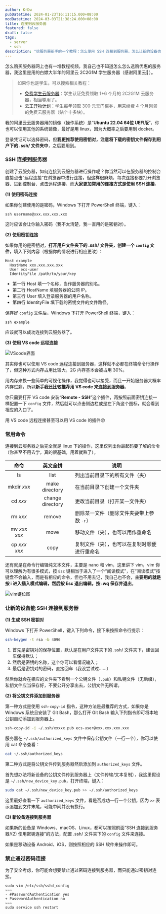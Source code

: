 ```yaml
---
author: KrDw
pubDatetime: 2024-01-23T16:11:15.000+08:00
modDatetime: 2024-03-03T21:38:24.000+08:00
title: 连接到云服务器
featured: false
draft: false
tags:
  - server
  - ssh
description: "给服务器新手的一个教程：怎么使用 SSH 连接到服务器，怎么让新的设备也能 SSH 连接到服务器以及如何禁用密码登录只用密钥登录。"
---
```


怎么购买服务器网上也有一堆教程视频，我自己也不知道怎么怎么选购优惠的服务器，我这里是用的白嫖大半年的阿里云 2C2G1M 学生服务器（感谢阿里云🙏）。

> 如果你也是学生，可以搜索相关教程：
>
> - [免费学生云服务器](https://developer.aliyun.com/plan/student)：学生认证免费领取 1+6 个月的 2C2G1M 云服务器，相当够用了。
> - [云工开物计划](https://university.aliyun.com/)：学生每年领取 300 元无门槛券，用来续费 4 个月刚领的免费云服务器（贴个十多块）。

我的阿里云云服务器用的镜像（操作系统）是“**Ubuntu 22.04 64位 UEFI版**”，你也可以使用其他的系统镜像，最好是用 linux，因为大概率之后要用到 docker。

登录凭证可以选择密码，但**我更推荐使用密钥对，注意将下载的密钥文件保存到用户下的 .ssh/ 文件夹中**，之后要用到。

### SSH 连接到服务器

创建了云服务器，如何连接到云服务器进行操作呢？你当然可以在服务器的控制台直接点击“远程连接”在浏览器中进行连接，但这样很麻烦，每次连接都要打开浏览器、进到控制台、点击远程连接，而**大家更加常用的连接方式是使用 SSH 连接**。

**(1) 使用密码连接**

如果你创建使用的是密码，Windows 下打开 PowerShell 终端，键入：

```shell
ssh username@xxx.xxx.xxx.xxx
```

这时应该会让你输入密码（我不太清楚，我一直用的是密钥对）。

**(2) 使用密钥连接**

如果你用的是密钥对，**打开用户文件夹下的 .ssh/ 文件夹，创建一个 `config` 文件**，填入下列内容（根据你的情况进行相应更改）：

```
Host example
  HostName xxx.xxx.xxx.xxx
  User ecs-user
  IdentityFile /path/to/your/key
```

- 第一行 Host 填一个名称，当作服务器的别名。
- 第二行 HostName 填服务器的公网 IP。
- 第三行 User 填入登录服务器的用户名称。
- 第四行 IdentityFile 填下载的密钥文件的文件路径。

保存好 `config` 文件后，Windows 下打开 PowerShell 终端，键入：

```shell
ssh example
```

应该就可以成功连接到云服务器了。

**(3) 使用 VS code 远程连接**

![VScode界面](https://img.kr4.in/2024/05/picgo_b74bf600e373ff9da6da8b70d1721da5.png)

其实你也可以使用 VS code 远程连接到服务器，这样就不必都在终端命令行操作了，但这种方式内存占用比较大，2G 内存基本会被占用 30%。

用内存来换一些简单的可视化操作，我觉得也可以接受，而且一开始服务器大概率内存过剩，所以**新手我还比较推荐用 VS code 来连接到服务器**。

你只需要打开 VS code 安装“**Remote - SSH**”这个插件，再按照前面密钥连接一样配置一下 `config` 文件，然后就可以点击侧边栏或是左下角这个图标，就会看到相应的入口了。

用 VS code 远程连接甚至可以用 VS code 的插件😮

### 常用命令

连接到云服务器之后完全就是 linux 下的操作，这里仅列出你最起码要了解的命令（你甚至不用去学，真的很基础，用着就熟了）。

|      命令      |     英文全拼     | 说明                                         |
| :------------: | :--------------: | -------------------------------------------- |
|       ls       |       list       | 列出当前目录下的所有文件（夹）               |
|  mkdir _xxx_   |  make directory  | 在当前目录下创建一个文件夹                   |
|    cd _xxx_    | change directory | 更改当前目录（打开某一文件夹）               |
|    rm _xxx_    |      remove      | 删除某一文件（删除文件夹要带上参数 `-r`）    |
| mv _xxx_ _xxx_ |       move       | 移动文件（夹），也可以用作重命名             |
| cp _xxx_ _xxx_ |       copy       | 复制文件（夹），也可以在复制时顺便进行重命名 |

还有就是在命令行编辑纯文本文件，主要是 nano 和 vim，这里讲下 vim，vim 你可以理解为有很多模式，按 `Esc` 键相当于进入了一个“阅读模式”，在“阅读模式”按键盘不会输入，而是有相应的命令，但也不用去记，我自己也不会，**主要用的就是按 i 进入插入模式编辑，然后按 Esc 退出编辑，按 :wq 保存并退出**。

![vim键位图](https://img.kr4.in/2024/05/picgo_acc327dfe0d5328c1ad102179c70b641.gif)

### 让新的设备能 SSH 连接到服务器

**(1) 生成 SSH 密钥对**

Windows 下打开 PowerShell，键入下列命令，接下来按照命令行提示：

```bash
ssh-keygen -t rsa -b 4096
```

1. 首先是密钥对的保存位置，默认是在用户文件夹下的 .ssh/ 文件夹下，建议回车保持默认；
2. 然后是密钥的名称，这个你可以看情况输入；
3. 最后是密钥对的密码，直接回车（我没尝试过……）

然后你就会在相应的文件夹下看到一个公钥文件（`.pub`）和私钥文件（无后缀），私钥文件应当保存好，不要公开分享出去，公钥文件无所谓。

**(2) 将公钥文件添加到服务器**

第一种方式是使用 `ssh-copy-id` 指令，这种方法是最推荐的方式，如果你是 Windows 系统且安装了 Git Bash，那么打开 Git Bash 输入下列指令即可将本地公钥自动添加到服务器上。

```bash
ssh-copy-id -i ~/.ssh/xxxxx.pub ecs-user@xxx.xxx.xxx.xxx
```

服务器在 `~/.ssh/authorized_keys` 文件中保存公钥文件（一行一个），你可以使用 cat 命令查看：

```bash
cat ~/.ssh/authorized_keys
```

第二种方式是将公钥文件传到服务器然后添加到 `authorized_keys` 文件。

首先想办法将新设备的公钥文件传到服务器上（文件传输/文本复制），我这里假设是 `~/.ssh/new_device_key.pub`，打开终端，键入：

```bash
sudo cat ~/.ssh/new_device_key.pub >> ~/.ssh/authorized_keys
```

这里最好查看一下 `authorized_keys` 文件，看是否成功一行一个公钥，因为 `>>` 表示追加到文件末尾，可能中间并没有换行。

**(3) 新设备连接到服务器**

如果新的设备是 Windows、macOS、Linux，都可以按照前面“SSH 连接到服务器/(2) 使用密钥连接”的方法，配置 .ssh/ 文件夹下的 `config` 文件来连接。

如果是移动设备 Android、iOS，则按照相应的 SSH 软件来操作即可。

### 禁止通过密码连接

为了安全考虑，你可能会想要禁止通过密码连接到服务器，而只能通过密钥对连接。

```shell
sudo vim /etc/ssh/sshd_config
~~~
- #PasswordAuthentication yes
+ PasswordAuthentication no
~~~
sudo service ssh restart
```

